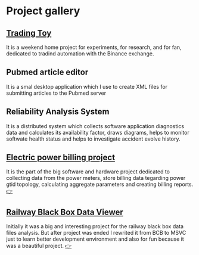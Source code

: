 # Project gallery

## [Trading Toy](Articles/28_TradeToy/Article.md)
It is a weekend home project for experiments, for research, and for fan, dedicated to tradind automation with the Binance exchange.

## Pubmed article editor
It is a smal desktop application which I use to create XML files for submitting articles to the Pubmed server

## Reliability Analysis System
It is a distributed system which collects software application diagnostics data and calculates its availability factor, draws diagrams, helps to monitor softwate health status and helps to investigate accident evolve history.

## [Electric power billing project](Articles/03_ESphere/Article.md)
It is the part of the big software and hardware project dedicated to collecting data from the power meters, store billing data tegarding power gtid topology, calculating aggregate parameters and creating billing reports. [:point_right:](Articles/03_ESphere/Article.md)

## [Railway Black Box Data Viewer](Articles/01_Railway_BB/Article.md)
Initially it was a big and interesting project for the railway black box data files analysis. But after project was ended I rewrited it from BCB to MSVC just to learn better development environment and also for fun because it was a beautiful project. [:point_right:](Articles/01_Railway_BB/Article.md)
